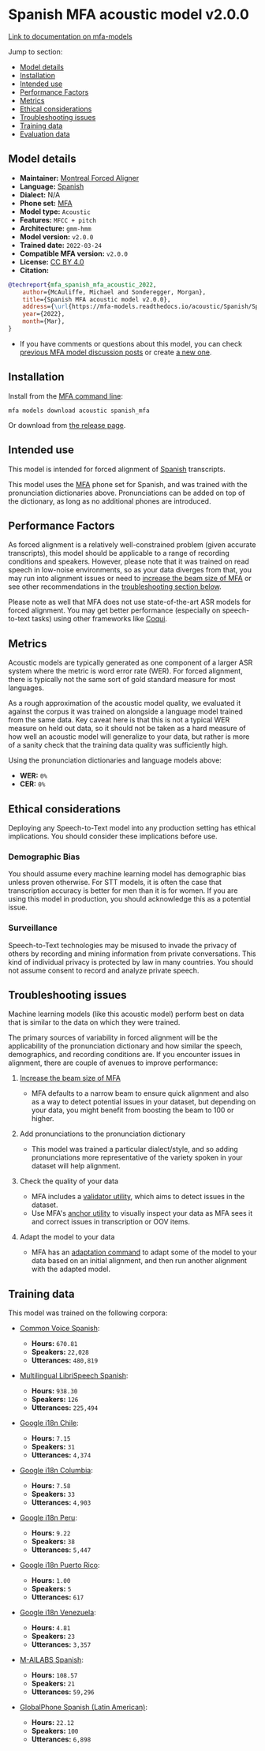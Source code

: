 
# Spanish MFA acoustic model v2.0.0

[Link to documentation on mfa-models](https://mfa-models.readthedocs.io/en/main/acoustic/spanish_mfa.html)

Jump to section:

- [Model details](#model-details)
- [Installation](#installation)
- [Intended use](#intended-use)
- [Performance Factors](#performance-factors)
- [Metrics](#metrics)
- [Ethical considerations](#ethical-considerations)
- [Troubleshooting issues](#troubleshooting-issues)
- [Training data](#training-data)
- [Evaluation data](#evaluation-data)

## Model details

- **Maintainer:** [Montreal Forced Aligner](https://montreal-forced-aligner.readthedocs.io/)
- **Language:** [Spanish](https://en.wikipedia.org/wiki/Spanish_language)
- **Dialect:** N/A
- **Phone set:** [MFA](https://mfa-models.readthedocs.io/en/refactor/mfa_phone_set.html#spanish)
- **Model type:** `Acoustic`
- **Features:** `MFCC + pitch`
- **Architecture:** `gmm-hmm`
- **Model version:** `v2.0.0`
- **Trained date:** `2022-03-24`
- **Compatible MFA version:** `v2.0.0`
- **License:** [CC BY 4.0](https://github.com/MontrealCorpusTools/mfa-models/tree/main/acoustic/spanish/mfa/v2.0.0/LICENSE)
- **Citation:**

```bibtex
@techreport{mfa_spanish_mfa_acoustic_2022,
	author={McAuliffe, Michael and Sonderegger, Morgan},
	title={Spanish MFA acoustic model v2.0.0},
	address={\url{https://mfa-models.readthedocs.io/acoustic/Spanish/Spanish MFA acoustic model v2_0_0.html}},
	year={2022},
	month={Mar},
}
```

- If you have comments or questions about this model, you can check [previous MFA model discussion posts](https://github.com/MontrealCorpusTools/mfa-models/discussions?discussions_q=Spanish+MFA+acoustic+model+v2.0.0) or create [a new one](https://github.com/MontrealCorpusTools/mfa-models/discussions/new).

## Installation

Install from the [MFA command line](https://montreal-forced-aligner.readthedocs.io/en/latest/user_guide/models/index.html):

```
mfa models download acoustic spanish_mfa
```

Or download from [the release page](https://github.com/MontrealCorpusTools/mfa-models/releases/tag/acoustic-spanish_mfa-v2.0.0).

## Intended use

This model is intended for forced alignment of [Spanish](https://en.wikipedia.org/wiki/Spanish_language) transcripts.

This model uses the [MFA](https://mfa-models.readthedocs.io/en/refactor/mfa_phone_set.html#spanish) phone set for Spanish, and was trained with the pronunciation dictionaries above. Pronunciations can be added on top of the dictionary, as long as no additional phones are introduced.

## Performance Factors

As forced alignment is a relatively well-constrained problem (given accurate transcripts), this model should be applicable to a range of recording conditions and speakers. However, please note that it was trained on read speech in low-noise environments, so as your data diverges from that, you may run into alignment issues or need to [increase the beam size of MFA](https://montreal-forced-aligner.readthedocs.io/en/latest/user_guide/configuration/#configuring-specific-commands) or see other recommendations in the [troubleshooting section below](#troubleshooting-issues).

Please note as well that MFA does not use state-of-the-art ASR models for forced alignment. You may get better performance (especially on speech-to-text tasks) using other frameworks like [Coqui](https://coqui.ai/).

## Metrics

Acoustic models are typically generated as one component of a larger ASR system where the metric is word error rate (WER). For forced alignment, there is typically not the same sort of gold standard measure for most languages.

As a rough approximation of the acoustic model quality, we evaluated it against the corpus it was trained on alongside a language model trained from the same data.  Key caveat here is that this is not a typical WER measure on held out data, so it should not be taken as a hard measure of how well an acoustic model will generalize to your data, but rather is more of a sanity check that the training data quality was sufficiently high.

Using the pronunciation dictionaries and language models above:

- **WER:** `0%`
- **CER:** `0%`

## Ethical considerations

Deploying any Speech-to-Text model into any production setting has ethical implications. You should consider these implications before use.

### Demographic Bias

You should assume every machine learning model has demographic bias unless proven otherwise. For STT models, it is often the case that transcription accuracy is better for men than it is for women. If you are using this model in production, you should acknowledge this as a potential issue.

### Surveillance

Speech-to-Text technologies may be misused to invade the privacy of others by recording and mining information from private conversations. This kind of individual privacy is protected by law in many countries. You should not assume consent to record and analyze private speech.


## Troubleshooting issues

Machine learning models (like this acoustic model) perform best on data that is similar to the data on which they were trained.

The primary sources of variability in forced alignment will be the applicability of the pronunciation dictionary and how similar the speech, demographics, and recording conditions are. If you encounter issues in alignment, there are couple of avenues to improve performance:

1. [Increase the beam size of MFA](https://montreal-forced-aligner.readthedocs.io/en/latest/user_guide/configuration/#configuring-specific-commands)

   * MFA defaults to a narrow beam to ensure quick alignment and also as a way to detect potential issues in your dataset, but depending on your data, you might benefit from boosting the beam to 100 or higher.

2. Add pronunciations to the pronunciation dictionary

   * This model was trained a particular dialect/style, and so adding pronunciations more representative of the variety spoken in your dataset will help alignment.

3. Check the quality of your data

   * MFA includes a [validator utility](https://montreal-forced-aligner.readthedocs.io/en/latest/user_guide/data_validation.html), which aims to detect issues in the dataset.
   * Use MFA's [anchor utility](https://montreal-forced-aligner.readthedocs.io/en/latest/user_guide/workflows/anchor.html) to visually inspect your data as MFA sees it and correct issues in transcription or OOV items.

4. Adapt the model to your data

   * MFA has an [adaptation command](https://montreal-forced-aligner.readthedocs.io/en/latest/user_guide/workflows/adapt_acoustic_model.html) to adapt some of the model to your data based on an initial alignment, and then run another alignment with the adapted model.

## Training data

This model was trained on the following corpora:



   * [Common Voice Spanish](../../../../corpus/spanish/common_voice_spanish/8.0/README.md):
     * **Hours:** `670.81`
     * **Speakers:** `22,028`
     * **Utterances:** `480,819`

   * [Multilingual LibriSpeech Spanish](../../../../corpus/spanish/multilingual_librispeech_spanish/README.md):
     * **Hours:** `938.30`
     * **Speakers:** `126`
     * **Utterances:** `225,494`

   * [Google i18n Chile](../../../../corpus/spanish/google_i18n_chile/README.md):
     * **Hours:** `7.15`
     * **Speakers:** `31`
     * **Utterances:** `4,374`

   * [Google i18n Columbia](../../../../corpus/spanish/google_i18n_columbia/README.md):
     * **Hours:** `7.58`
     * **Speakers:** `33`
     * **Utterances:** `4,903`

   * [Google i18n Peru](../../../../corpus/spanish/google_i18n_peru/README.md):
     * **Hours:** `9.22`
     * **Speakers:** `38`
     * **Utterances:** `5,447`

   * [Google i18n Puerto Rico](../../../../corpus/spanish/google_i18n_puerto_rico/README.md):
     * **Hours:** `1.00`
     * **Speakers:** `5`
     * **Utterances:** `617`

   * [Google i18n Venezuela](../../../../corpus/spanish/google_i18n_venezuela/README.md):
     * **Hours:** `4.81`
     * **Speakers:** `23`
     * **Utterances:** `3,357`

   * [M-AILABS Spanish](../../../../corpus/spanish/m_ailabs_spanish/README.md):
     * **Hours:** `108.57`
     * **Speakers:** `21`
     * **Utterances:** `59,296`

   * [GlobalPhone Spanish (Latin American)](../../../../corpus/spanish/globalphone_spanish_latin_american/3.1/README.md):
     * **Hours:** `22.12`
     * **Speakers:** `100`
     * **Utterances:** `6,898`
